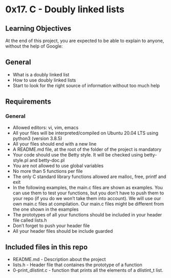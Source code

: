 # 0x17. C - Doubly linked lists
## Learning Objectives
At the end of this project, you are expected to be able to explain to anyone, without the help of Google:

## General
- What is a doubly linked list
- How to use doubly linked lists
- Start to look for the right source of information without too much help
## Requirements
### General
- Allowed editors: vi, vim, emacs
- All your files will be interpreted/compiled on Ubuntu 20.04 LTS using python3 (version 3.8.5)
- All your files should end with a new line
- A README.md file, at the root of the folder of the project is mandatory
- Your code should use the Betty style. It will be checked using betty-style.pl and betty-doc.pl
- You are not allowed to use global variables
- No more than 5 functions per file
- The only C standard library functions allowed are malloc, free, printf and exit
- In the following examples, the main.c files are shown as examples. You can use them to test your functions, but you don’t have to push them to your repo (if you do we won’t take them into account). We will use our own main.c files at compilation. Our main.c files might be different from the one shown in the examples
- The prototypes of all your functions should be included in your header file called lists.h
- Don’t forget to push your header file
- All your header files should be include guarded

## Included files in this repo
- README.md - Description about the project
- lists.h - Header file that containes the prototype of a function
- 0-print_dlistint.c - function that prints all the elements of a dlistint_t list.

